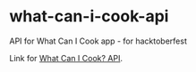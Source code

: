 # what-can-i-cook-api
API for What Can I Cook app - for hacktoberfest

Link for [What Can I Cook? API](https://github.com/OlegAngelo/what-can-i-cook.git).
